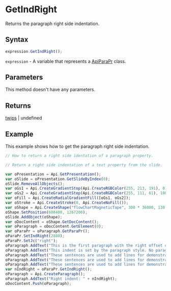 # GetIndRight

Returns the paragraph right side indentation.

## Syntax

```javascript
expression.GetIndRight();
```

`expression` - A variable that represents a [ApiParaPr](../ApiParaPr.md) class.

## Parameters

This method doesn't have any parameters.

## Returns

[twips](../../Enumeration/twips.md) \| undefined

## Example

This example shows how to get the paragraph right side indentation.

```javascript editor-pptx
// How to return a right side identation of a paragraph property.

// Return a right side indentation of a text property from the slide.

var oPresentation = Api.GetPresentation();
var oSlide = oPresentation.GetSlideByIndex(0);
oSlide.RemoveAllObjects();
var oGs1 = Api.CreateGradientStop(Api.CreateRGBColor(255, 213, 191), 0);
var oGs2 = Api.CreateGradientStop(Api.CreateRGBColor(255, 111, 61), 100000);
var oFill = Api.CreateRadialGradientFill([oGs1, oGs2]);
var oStroke = Api.CreateStroke(0, Api.CreateNoFill());
var oShape = Api.CreateShape("flowChartMagneticTape", 300 * 36000, 130 * 36000, oFill, oStroke);
oShape.SetPosition(608400, 1267200);
oSlide.AddObject(oShape);
var oDocContent = oShape.GetDocContent();
var oParagraph = oDocContent.GetElement(0);
var oParaPr = oParagraph.GetParaPr();
oParaPr.SetIndRight(2880);
oParaPr.SetJc("right");
oParagraph.AddText("This is the first paragraph with the right offset of 2 inches set to it. ");
oParagraph.AddText("This indent is set by the paragraph style. No paragraph inline style is applied. ");
oParagraph.AddText("These sentences are used to add lines for demonstrative purposes. ");
oParagraph.AddText("These sentences are used to add lines for demonstrative purposes. ");
oParagraph.AddText("These sentences are used to add lines for demonstrative purposes.");
var nIndRight = oParaPr.GetIndRight();
oParagraph = Api.CreateParagraph();
oParagraph.AddText("Right indent: " + nIndRight);
oDocContent.Push(oParagraph);
```
